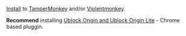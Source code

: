 [Install](https://raw.githubusercontent.com/Apryed/AnimeFLV_DarkMode/main/AnimeFLV.user.js) to [TamperMonkey](https://www.tampermonkey.net/) and/or [Violentmonkey](https://violentmonkey.github.io/get-it/).

**Recommend** installing [Ublock Origin and Ublock Origin Lite](https://ublockorigin.com/es) - Chrome based pluggin.
